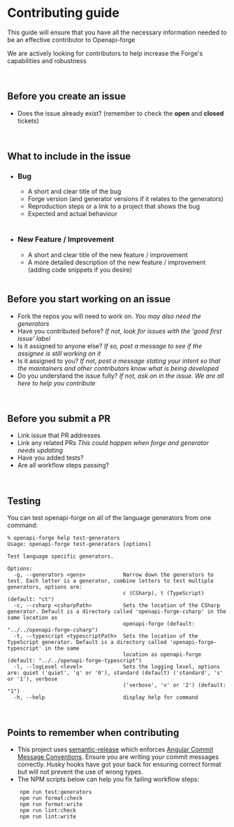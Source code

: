 # Contributing guide

This guide will ensure that you have all the necessary information needed to be an effective contributor to Openapi-forge

We are actively looking for contributors to help increase the Forge's capabilities and robustness

<br>

## Before you create an issue

- Does the issue already exist? (remember to check the **open** and **closed** tickets)

<br>

## What to include in the issue

- ### Bug

  - A short and clear title of the bug
  - Forge version (and generator versions if it relates to the generators)
  - Reproduction steps or a link to a project that shows the bug
  - Expected and actual behaviour<br><br>

- ### New Feature / Improvement
  - A short and clear title of the new feature / improvement
  - A more detailed description of the new feature / improvement (adding code snippets if you desire)<br><br>

## Before you start working on an issue

- Fork the repos you will need to work on. _You may also need the generators_
- Have you contributed before? _If not, look for issues with the 'good first issue' label_
- Is it assigned to anyone else? _If so, post a message to see if the assignee is still working on it_
- Is it assigned to you? _If not, post a message stating your intent so that the maintainers and other contributors know what is being developed_
- Do you understand the issue fully? _If not, ask on in the issue. We are all here to help you contribute_

<br>

## Before you submit a PR

- Link issue that PR addresses
- Link any related PRs _This could happen when forge and generator needs updating_
- Have you added tests?
- Are all workflow steps passing?

<br>

## Testing

You can test openapi-forge on all of the language generators from one command:

```
% openapi-forge help test-generators
Usage: openapi-forge test-generators [options]

Test language specific generators.

Options:
  -g, --generators <gens>            Narrow down the generators to test. Each letter is a generator, combine letters to test multiple generators, options are:
                                     c (CSharp), t (TypeScript) (default: "ct")
  -c, --csharp <csharpPath>          Sets the location of the CSharp generator. Default is a directory called 'openapi-forge-csharp' in the same location as
                                     openapi-forge (default: "../../openapi-forge-csharp")
  -t, --typescript <typescriptPath>  Sets the location of the TypeScript generator. Default is a directory called 'openapi-forge-typescript' in the same
                                     location as openapi-forge (default: "../../openapi-forge-typescript")
  -l, --logLevel <level>             Sets the logging level, options are: quiet ('quiet', 'q' or '0'), standard (default) ('standard', 's' or '1'), verbose
                                     ('verbose', 'v' or '2') (default: "1")
  -h, --help                         display help for command
```

<br>

## Points to remember when contributing

- This project uses [semantic-release](https://semantic-release.gitbook.io/semantic-release/) which enforces [Angular Commit Message Conventions](https://github.com/angular/angular/blob/main/CONTRIBUTING.md#-commit-message-format). Ensure you are writing your commit messages correctly. Husky hooks have got your back for ensuring correct format but will not prevent the use of wrong types.
- The NPM scripts below can help you fix failing workflow steps:

```
    npm run test:generators
    npm run format:check
    npm run format:write
    npm run lint:check
    npm run lint:write
```
